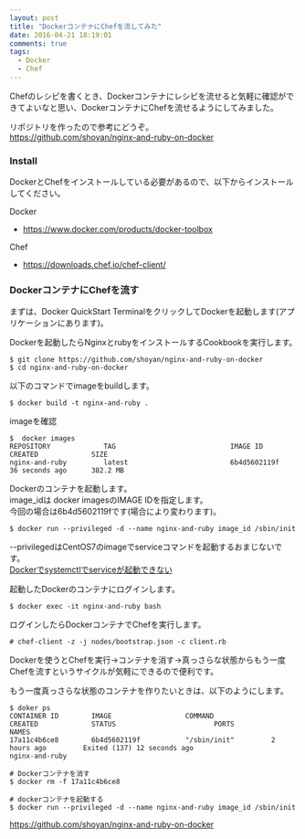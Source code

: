 ```yaml
---
layout: post
title: "DockerコンテナにChefを流してみた"
date: 2016-04-21 18:19:01
comments: true
tags: 
  - Docker 
  - Chef
---
```

Chefのレシピを書くとき、Dockerコンテナにレシピを流せると気軽に確認ができてよいなと思い、DockerコンテナにChefを流せるようにしてみました。

リポジトリを作ったので参考にどうぞ。  
https://github.com/shoyan/nginx-and-ruby-on-docker

### Install
DockerとChefをインストールしている必要があるので、以下からインストールしてください。

Docker

- https://www.docker.com/products/docker-toolbox

Chef

- https://downloads.chef.io/chef-client/

### DockerコンテナにChefを流す
まずは、Docker QuickStart TerminalをクリックしてDockerを起動します(アプリケーションにあります)。

Dockerを起動したらNginxとrubyをインストールするCookbookを実行します。


```
$ git clone https://github.com/shoyan/nginx-and-ruby-on-docker
$ cd nginx-and-ruby-on-docker

```

以下のコマンドでimageをbuildします。


```
$ docker build -t nginx-and-ruby .

```

imageを確認


```
$  docker images
REPOSITORY             TAG                            IMAGE ID            CREATED             SIZE
nginx-and-ruby         latest                         6b4d5602119f        36 seconds ago      382.2 MB

```

Dockerのコンテナを起動します。  
image_idは docker imagesのIMAGE IDを指定します。  
今回の場合は6b4d5602119fです(場合により変わります)。


```
$ docker run --privileged -d --name nginx-and-ruby image_id /sbin/init

```

--privilegedはCentOS7のimageでserviceコマンドを起動するおまじないです。  
[Dockerでsystemctlでserviceが起動できない](http://shoyan.github.io/blog/2016/04/14/start-systemctl-on-docker/)

起動したDockerのコンテナにログインします。


```
$ docker exec -it nginx-and-ruby bash

```

ログインしたらDockerコンテナでChefを実行します。


```
# chef-client -z -j nodes/bootstrap.json -c client.rb

```

Dockerを使うとChefを実行→コンテナを消す→真っさらな状態からもう一度Chefを流すというサイクルが気軽にできるので便利です。

もう一度真っさらな状態のコンテナを作りたいときは、以下のようにします。


```
$ doker ps
CONTAINER ID        IMAGE                  COMMAND              CREATED             STATUS                        PORTS                                           NAMES
17a11c4b6ce8        6b4d5602119f           "/sbin/init"         2 hours ago         Exited (137) 12 seconds ago                                                   nginx-and-ruby

# Dockerコンテナを消す
$ docker rm -f 17a11c4b6ce8

# dockerコンテナを起動する
$ docker run --privileged -d --name nginx-and-ruby image_id /sbin/init

```

https://github.com/shoyan/nginx-and-ruby-on-docker
